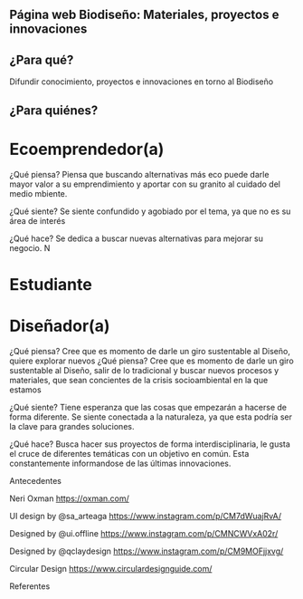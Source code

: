 ## Página web Biodiseño: Materiales, proyectos e innovaciones

## ¿Para qué?
Difundir conocimiento, proyectos e innovaciones en torno al Biodiseño


## ¿Para quiénes? 

# Ecoemprendedor(a)
¿Qué piensa?
Piensa que buscando alternativas más eco puede darle mayor valor a su emprendimiento y aportar con su granito al cuidado del medio mbiente. 

¿Qué siente?
Se siente confundido y agobiado por el tema, ya que no es su área de interés

¿Qué hace?
Se dedica a buscar nuevas alternativas para mejorar su negocio. N


# Estudiante


# Diseñador(a)
¿Qué piensa?
Cree que es momento de darle un giro sustentable al Diseño, quiere explorar nuevos 
¿Qué piensa?
Cree que es momento de darle un giro sustentable al Diseño, salir de lo tradicional y buscar nuevos procesos y materiales, que sean concientes de la crisis socioambiental en la que estamos

¿Qué siente?
Tiene esperanza que las cosas que empezarán a hacerse de forma diferente. Se siente conectada a la naturaleza, ya que esta podría ser la clave para grandes soluciones.

¿Qué hace?
Busca hacer sus proyectos de forma interdisciplinaria, le gusta el cruce de diferentes temáticas con un objetivo en común. Esta constantemente informandose de las últimas innovaciones.


Antecedentes

Neri Oxman
https://oxman.com/ 

UI design by @sa_arteaga
https://www.instagram.com/p/CM7dWuajRvA/ 

Designed by @ui.offline
https://www.instagram.com/p/CMNCWVxA02r/ 

Designed by @qclaydesign
https://www.instagram.com/p/CM9MOFjjxvg/ 

Circular Design
https://www.circulardesignguide.com/ 

Referentes

